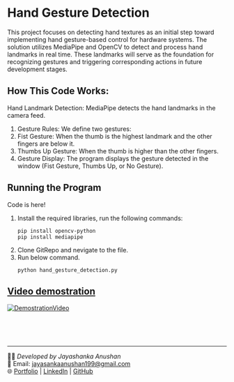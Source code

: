 # Hand Gesture Detection

This project focuses on detecting hand textures as an initial step toward implementing hand gesture-based control for hardware systems. The solution utilizes MediaPipe and OpenCV to detect and process hand landmarks in real time. These landmarks will serve as the foundation for recognizing gestures and triggering corresponding actions in future development stages.

## How This Code Works:
Hand Landmark Detection: MediaPipe detects the hand landmarks in the camera feed.
1. Gesture Rules: We define two gestures:
2. Fist Gesture: When the thumb is the highest landmark and the other fingers are below it.
3. Thumbs Up Gesture: When the thumb is higher than the other fingers.
4. Gesture Display: The program displays the gesture detected in the window (Fist Gesture, Thumbs Up, or No Gesture).

## Running the Program
Code is <a herf="Hand_gesture_detection.ipynb">here!</a>
1. Install the required libraries, run the following commands:
    ```
    pip install opencv-python
    pip install mediapipe
    ```
2. Clone GitRepo and nevigate to the file.
3. Run below command.
    ```
    python hand_gesture_detection.py
    ```

## <u>Video demostration</u>
[![DemostrationVideo](https://img.youtube.com/vi/Gm_105isvc8/0.jpg)](https://www.youtube.com/watch?v=Gm_105isvc8)

<br><br><br>

---
🧑‍💻 *Developed by Jayashanka Anushan*  
📧 Email: [jayasankaanushan199@gmail.com](mailto:jayasankaanushan199@gmail.com)  
🌐 [Portfolio](https://sites.google.com/view/jayashanka-anushan/home) | [LinkedIn](https://linkedin.com/in/JayashankaAnushan) | [GitHub](https://github.com/JayashankaAnushan)
